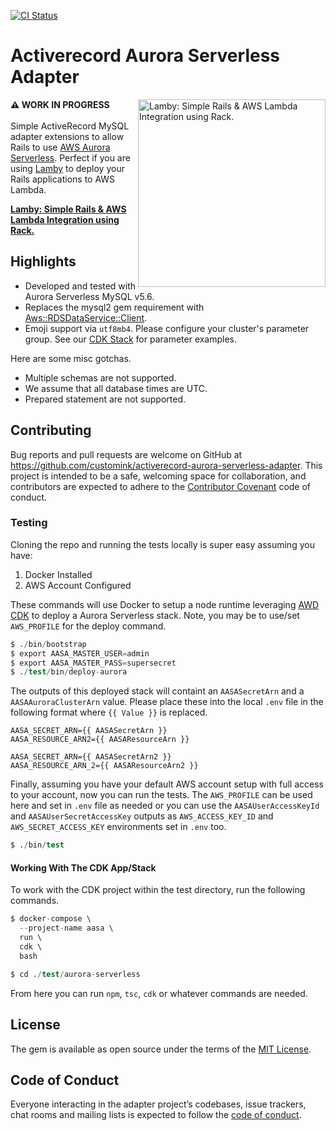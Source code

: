 [![CI Status](https://github.com/customink/activerecord-aurora-serverless-adapter/workflows/CI/badge.svg)](https://launch-editor.github.com/actions?nwo=customink%activerecord-aurora-serverless-adapter&workflowID=CI)

# Activerecord Aurora Serverless Adapter

<a href="https://github.com/customink/lamby"><img src="https://user-images.githubusercontent.com/2381/59363668-89edeb80-8d03-11e9-9985-2ce14361b7e3.png" alt="Lamby: Simple Rails & AWS Lambda Integration using Rack." align="right" width="300" /></a>**⚠️ WORK IN PROGRESS**<br><br>Simple ActiveRecord MySQL adapter extensions to allow Rails to use [AWS Aurora Serverless](https://aws.amazon.com/rds/aurora/serverless/). Perfect if you are using [Lamby](https://lamby.custominktech.com) to deploy your Rails applications to AWS Lambda.

**[Lamby: Simple Rails & AWS Lambda Integration using Rack.](https://lamby.custominktech.com)**


## Highlights

* Developed and tested with Aurora Serverless MySQL v5.6.
* Replaces the mysql2 gem requirement with [Aws::RDSDataService::Client](https://docs.aws.amazon.com/sdk-for-ruby/v3/api/Aws/RDSDataService/Client.html).
* Emoji support via `utf8mb4`. Please configure your cluster's parameter group. See our [CDK Stack](https://github.com/customink/activerecord-aurora-serverless-adapter/blob/master/test/aurora-serverless/lib/aurora-serverless-stack.ts) for parameter examples.

Here are some misc gotchas.

* Multiple schemas are not supported.
* We assume that all database times are UTC.
* Prepared statement are not supported.


## Contributing

Bug reports and pull requests are welcome on GitHub at https://github.com/customink/activerecord-aurora-serverless-adapter. This project is intended to be a safe, welcoming space for collaboration, and contributors are expected to adhere to the [Contributor Covenant](http://contributor-covenant.org) code of conduct.

### Testing

Cloning the repo and running the tests locally is super easy assuming you have:

1. Docker Installed
2. AWS Account Configured

These commands will use Docker to setup a node runtime leveraging [AWD CDK](https://github.com/aws/aws-cdk) to deploy a Aurora Serverless stack. Note, you may be to use/set `AWS_PROFILE` for the deploy command.

```s
$ ./bin/bootstrap
$ export AASA_MASTER_USER=admin
$ export AASA_MASTER_PASS=supersecret
$ ./test/bin/deploy-aurora
```

The outputs of this deployed stack will containt an `AASASecretArn` and a `AASAAuroraClusterArn` value. Please place these into the local `.env` file in the following format where `{{ Value }}` is replaced.

```
AASA_SECRET_ARN={{ AASASecretArn }}
AASA_RESOURCE_ARN2={{ AASAResourceArn }}

AASA_SECRET_ARN={{ AASASecretArn2 }}
AASA_RESOURCE_ARN_2={{ AASAResourceArn2 }}
```

Finally, assuming you have your default AWS account setup with full access to your account, now you can run the tests. The `AWS_PROFILE` can be used here and set in `.env` file as needed or you can use the `AASAUserAccessKeyId` and `AASAUserSecretAccessKey` outputs as `AWS_ACCESS_KEY_ID` and `AWS_SECRET_ACCESS_KEY` environments set in `.env` too.

```s
$ ./bin/test
```

#### Working With The CDK App/Stack

To work with the CDK project within the test directory, run the following commands.

```s
$ docker-compose \
  --project-name aasa \
  run \
  cdk \
  bash

$ cd ./test/aurora-serverless
```

From here you can run `npm`, `tsc`, `cdk` or whatever commands are needed.


## License

The gem is available as open source under the terms of the [MIT License](https://opensource.org/licenses/MIT).

## Code of Conduct

Everyone interacting in the adapter project’s codebases, issue trackers, chat rooms and mailing lists is expected to follow the [code of conduct](https://github.com/customink/activerecord-aurora-serverless-adapter/blob/master/CODE_OF_CONDUCT.md).
